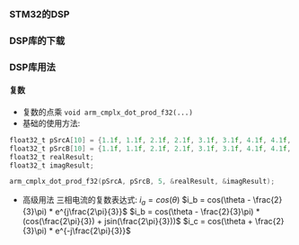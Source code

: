 ### STM32的DSP
### DSP库的下载
### DSP库用法
#### 复数
- 复数的点乘
`void arm_cmplx_dot_prod_f32(...)`
- 基础的使用方法:
```C
float32_t pSrcA[10] = {1.1f, 1.1f, 2.1f, 2.1f, 3.1f, 3.1f, 4.1f, 4.1f, 5.1f, 5.1f};
float32_t pSrcB[10] = {1.1f, 1.1f, 2.1f, 2.1f, 3.1f, 3.1f, 4.1f, 4.1f, 5.1f, 5.1f};
float32_t realResult;
float32_t imagResult;

arm_cmplx_dot_prod_f32(pSrcA, pSrcB, 5, &realResult, &imagResult);
```

- 高级用法 
三相电流的复数表达式:
$i_a = cos(\theta)$
$i_b = cos(\theta - \frac{2}{3}\pi) * e^{j\frac{2\pi}{3}}$
$i_b = cos(\theta - \frac{2}{3}\pi) * (cos(\frac{2\pi}{3}) + jsin(\frac{2\pi}{3}))$
$i_c = cos(\theta + \frac{2}{3}\pi) * e^{-j\frac{2\pi}{3}}$



